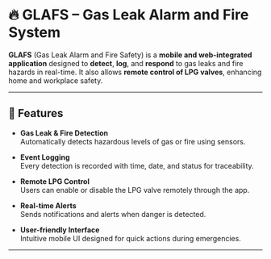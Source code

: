 # 🔥 GLAFS – Gas Leak Alarm and Fire System

**GLAFS** (Gas Leak Alarm and Fire Safety) is a **mobile and web-integrated application** designed to **detect**, **log**, and **respond** to gas leaks and fire hazards in real-time. It also allows **remote control of LPG valves**, enhancing home and workplace safety.

---

## 🚀 Features

- **Gas Leak & Fire Detection**  
  Automatically detects hazardous levels of gas or fire using sensors.

- **Event Logging**  
  Every detection is recorded with time, date, and status for traceability.

- **Remote LPG Control**  
  Users can enable or disable the LPG valve remotely through the app.

- **Real-time Alerts**  
  Sends notifications and alerts when danger is detected.

- **User-friendly Interface**  
  Intuitive mobile UI designed for quick actions during emergencies.

---
